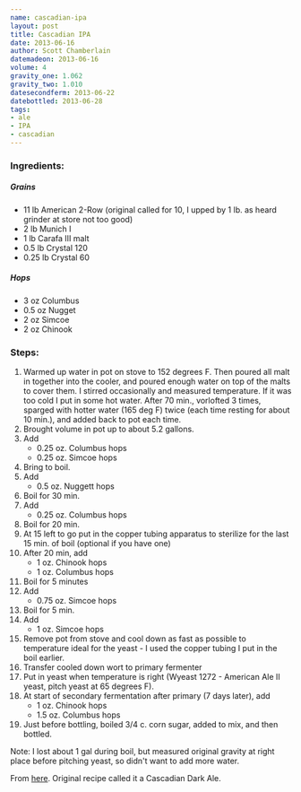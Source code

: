 ```yaml
---
name: cascadian-ipa
layout: post
title: Cascadian IPA 
date: 2013-06-16
author: Scott Chamberlain
datemadeon: 2013-06-16
volume: 4
gravity_one: 1.062
gravity_two: 1.010
datesecondferm: 2013-06-22
datebottled: 2013-06-28
tags: 
- ale
- IPA
- cascadian
---
```


### Ingredients: 

##### Grains

+ 11 lb American 2-Row (original called for 10, I upped by 1 lb. as heard grinder at store not too good)
+ 2 lb Munich I 
+ 1 lb Carafa III malt
+ 0.5 lb Crystal 120 
+ 0.25 lb Crystal 60

##### Hops
+ 3 oz Columbus 
+ 0.5 oz Nugget 
+ 2 oz Simcoe 
+ 2 oz Chinook 

### Steps:

1. Warmed up water in pot on stove to 152 degrees F. Then poured all malt in together into the cooler, and poured enough water on top of the malts to cover them.  I stirred occasionally and measured temperature. If it was too cold I put in some hot water.  After 70 min., vorlofted 3 times, sparged with hotter water (165 deg F) twice (each time resting for about 10 min.), and added back to pot each time. 
2. Brought volume in pot up to about 5.2 gallons. 
3. Add 
	+ 0.25 oz. Columbus hops 
	+ 0.25 oz. Simcoe hops
3. Bring to boil.
3. Add 
	+ 0.5 oz. Nuggett hops
4. Boil for 30 min.
5. Add 
	+ 0.25 oz. Columbus hops
6. Boil for 20 min.
7. At 15 left to go put in the copper tubing apparatus to sterilize for the last 15 min. of boil (optional if you have one)
8. After 20 min, add
	+ 1 oz. Chinook hops
	+ 1 oz. Columbus hops
9. Boil for 5 minutes
10. Add
	+ 0.75 oz. Simcoe hops
11. Boil for 5 min.
12. Add 
	+ 1 oz. Simcoe hops
12. Remove pot from stove and cool down as fast as possible to temperature ideal for the yeast - I used the copper tubing I put in the boil earlier.
13. Transfer cooled down wort to primary fermenter
14. Put in yeast when temperature is right (Wyeast 1272 - American Ale II yeast, pitch yeast at 65 degrees F).
15. At start of secondary fermentation after primary (7 days later), add
	+ 1 oz. Chinook hops
	+ 1.5 oz. Columbus hops
16. Just before bottling, boiled 3/4 c. corn sugar, added to mix, and then bottled. 

Note: I lost about 1 gal during boil, but measured original gravity at right place before pitching yeast, so didn't want to add more water. 

From [here](http://forum.northernbrewer.com/viewtopic.php?f=1&t=109879). Original recipe called it a Cascadian Dark Ale.

<!-- Recipe Specs
----------------
Batch Size (G): 5.5
Total Grain (lb): 13.750
Total Hops (oz): 7.50
Original Gravity (OG): 1.065 (°P): 15.9
Final Gravity (FG): 1.016 (°P): 4.1
Alcohol by Volume (ABV): 6.39 %
Colour (SRM): 38.6 (EBC): 76.0
Bitterness (IBU): 71.9 (Average)
Brewhouse Efficiency (%): 70
Boil Time (Minutes): 75 -->
